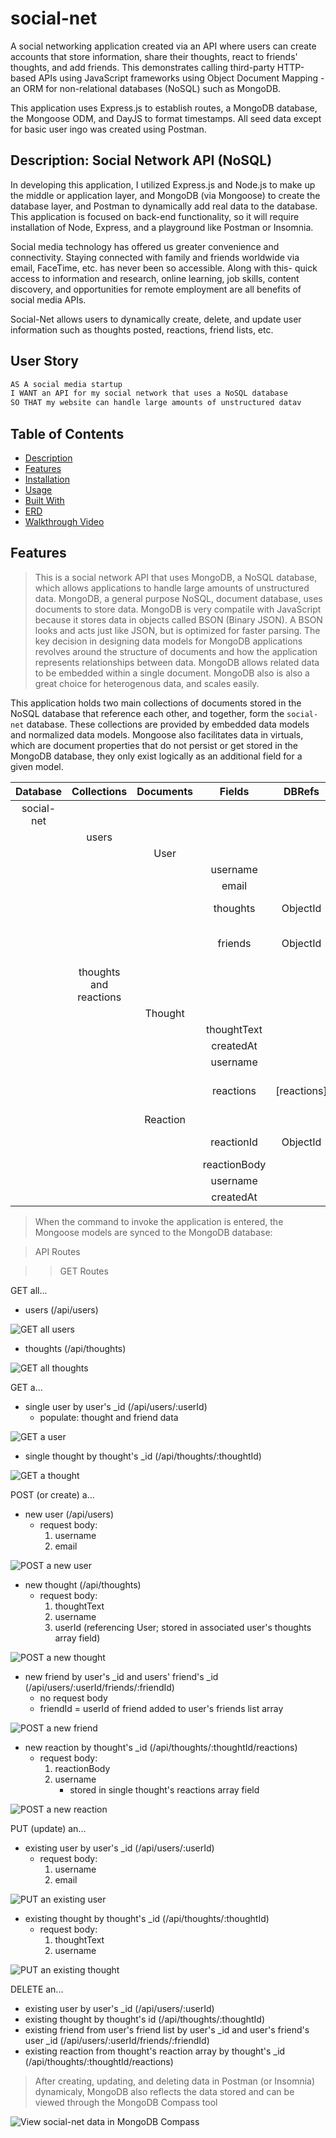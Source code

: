 # social-net
A social networking application created via an API where users can create accounts that store information, share their thoughts, react to friends' thoughts, and add friends. This demonstrates calling third-party HTTP-based APIs using JavaScript frameworks using Object Document Mapping - an ORM for non-relational databases (NoSQL) such as MongoDB.

This application uses Express.js to establish routes, a MongoDB database, the Mongoose ODM, and DayJS to format timestamps. All seed data except for basic user ingo was created using Postman.

## Description: Social Network API (NoSQL)
In developing this application, I utilized Express.js and Node.js to make up the middle or application layer, and MongoDB (via Mongoose) to create the database layer, and Postman to dynamically add real data to the database. This application is focused on back-end functionality, so it will require installation of Node, Express, and a playground like Postman or Insomnia.

Social media technology has offered us greater convenience and connectivity. Staying connected with family and friends worldwide via email, FaceTime, etc. has never been so accessible. Along with this- quick access to information and research, online learning, job skills, content discovery, and opportunities for remote employment are all benefits of social media APIs. 

Social-Net allows users to dynamically create, delete, and update user information such as thoughts posted, reactions, friend lists, etc.

## User Story
```md
AS A social media startup
I WANT an API for my social network that uses a NoSQL database
SO THAT my website can handle large amounts of unstructured datav
```

## Table of Contents
* [Description](#description)
* [Features](#features)
* [Installation](#installation)
* [Usage](#usage)
* [Built With](#built-with)
* [ERD](#erd)
* [Walkthrough Video](#walk-through-video)

## Features
> This is a social network API that uses MongoDB, a NoSQL database, which allows applications to handle large amounts of unstructured data. MongoDB, a general purpose NoSQL, document database, uses documents to store data. MongoDB is very compatile with JavaScript because it stores data in objects called BSON (Binary JSON). A BSON looks and acts just like JSON, but is optimized for faster parsing. The key decision in designing data models for MongoDB applications revolves around the structure of documents and how the application represents relationships between data. MongoDB allows related data to be embedded within a single document. MongoDB also is also a great choice for heterogenous data, and scales easily.

This application holds two main collections of documents stored in the NoSQL database that reference each other, and together, form the `social-net` database. These collections are provided by embedded data models and normalized data models. Mongoose also facilitates data in virtuals, which are document properties that do not persist or get stored in the MongoDB database, they only exist logically as an additional field for a given model.

| Database          | Collections           | Documents                 | Fields                | DBRefs     | References | Virtual |
|:-----------------:|:---------------------:|:-------------------------:|:---------------------:|:----------:|:----------:|:--------|
| social-net        | | | | | | |
|                   | users                 |                           |                       |            |                       | |
|                   |                       | User                      |                       |            |                       | |
|                   |                       |                           | username              |            |                       | |
|                   |                       |                           | email                 |            |                       | |
|                   |                       |                           | thoughts              | ObjectId   |  Thought model        | |
|                   |                       |                           | friends               | ObjectId   |  User model (self-reference)     | friendCount|
|                   | thoughts and reactions|                           |                       |            |                       | |
|                   |                       |  Thought                  |                       |            |                       | |
|                   |                       |                           |  thoughtText          |            |                       | |
|                   |                       |                           |  createdAt            |            |                       | |
|                   |                       |                           |  username             |            |                       | |
|                   |                       |                           |  reactions            | [reactions]| nested Reaction subdocuments| reactionCount |
|                   |                       | Reaction                  |                       |            |                       | | |
|                   |                       |                           | reactionId            | ObjectId   | Thought document      | | |
|                   |                       |                           | reactionBody          |            |                       | | |
|                   |                       |                           | username              |            |                       | | |
|                   |                       |                           | createdAt             |            |                       | | |

> When the command to invoke the application is entered, the Mongoose models are synced to the MongoDB database:

> API Routes

>> GET Routes

GET all...

- users (/api/users)

![GET all users](assets/GET-all-users.png "GET route to display all users")

- thoughts (/api/thoughts)

![GET all thoughts](assets/GET-all-thoughts.png "GET route to display a user by its userId")


GET a...

- single user by user's _id (/api/users/:userId)
    - populate: thought and friend data

![GET a user](assets/GET-a-user.png "GET route to display a user by its userId")

- single thought by thought's _id (/api/thoughts/:thoughtId)

![GET a thought](assets/GET-a-thought.png "GET route to display a thought by its thoughtId")

POST (or create) a...

- new user (/api/users)
    - request body:
        1) username
        2) email

![POST a new user](assets/POST-a-user.png "POST route to create a new user")

- new thought (/api/thoughts)
    - request body:
        1) thoughtText
        2) username
        3) userId (referencing User; stored in associated user's thoughts array field)

![POST a new thought](assets/POST-a-thought.png "POST route to create a new thought")

- new friend by user's _id and users' friend's _id (/api/users/:userId/friends/:friendId)
    - no request body
    - friendId = userId of friend added to user's friends list array

![POST a new friend](assets/POST-a-friend.png "POST route to add a new friend")

- new reaction by thought's _id (/api/thoughts/:thoughtId/reactions)
    - request body:
        1) reactionBody
        2) username
            - stored in single thought's reactions array field

![POST a new reaction](assets/POST-a-reaction.png "POST route to create a new reaction added to singe thought's reactions array field")


PUT (update) an...

- existing user by user's _id (/api/users/:userId)
    - request body:
        1) username
        2) email

![PUT an existing user](assets/PUT-a-user.png "PUT route to update a user")


- existing thought by thought's _id (/api/thoughts/:thoughtId)
    - request body:
        1) thoughtText
        2) username

![PUT an existing thought](assets/PUT-a-thought.png "PUT route to update a thought")


DELETE an...


- existing user by user's _id (/api/users/:userId)
- existing thought by thought's id (/api/thoughts/:thoughtId)
- existing friend from user's friend list by user's _id and user's friend's user _id (/api/users/:userId/friends/:friendId)
- existing reaction from thought's reaction array by thought's _id (/api/thoughts/:thoughtId/reactions)


> After creating, updating, and deleting data in Postman (or Insomnia) dynamicaly, MongoDB also reflects the data stored and can be viewed through the MongoDB Compass tool

![View social-net data in MongoDB Compass](assets/mongodb-compass.png "MongoDB Compass")







